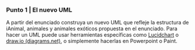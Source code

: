 ### Punto 1 | El nuevo UML
A partir del enunciado construya un nuevo UML que refleje la estructura de iAnimal, animales y animales exóticos propuesta en el enunciado. Para hacer un UML puede usar herramientas específicas como [Lucidchart](https://www.lucidchart.com/pages/es) o [draw.io (diagrams.net)](https://app.diagrams.net/), o simplemente hacerlas en Powerpoint o Paint.